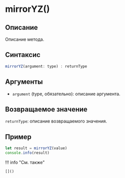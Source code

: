 # mirrorYZ()

## Описание
Описание метода.

## Синтаксис
```javascript
mirrorYZ(argument: type) : returnType
```

## Аргументы
- `argument` (type, обязательно): описание аргумента.

## Возвращаемое значение
`returnType`: описание возвращаемого значения.

## Пример
```javascript linenums="1"
let result = mirrorYZ(value)
console.info(result)
```

!!! info "См. также"

    []()

